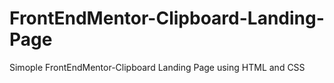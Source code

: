 # FrontEndMentor-Clipboard-Landing-Page
Simople FrontEndMentor-Clipboard Landing Page using HTML and CSS
